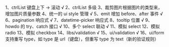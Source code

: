 1、ctrlList 键盘上下 -> 滚动 √
2、ctrlList 多级 
3、裁剪图片根据图片的类型来，增加图片质量参数
4、统一的 ui style 管理 √
5、emit 增加 before、after 事件 √
6、pagination 响应式 √
7、datetime-picker 响应式
8、tooltip 位置 √
9、howdo 的 try、catch 接口 √
10、多个 select 联动 √
11、模拟 select
12、模拟 radio
13、模拟 checkbox
14、libs/validation √
15、ui/validation √
16、ui/form 支持重写 type，如 type 是 url（键盘），但重写 type 为 text（新的验证规则）


